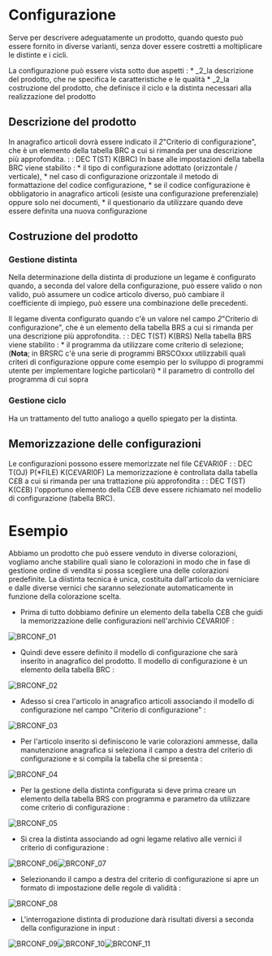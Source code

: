 # Configurazione
Serve per descrivere adeguatamente un prodotto, quando questo può essere fornito in diverse varianti, senza dover essere costretti a moltiplicare le distinte e i cicli.

La configurazione può essere vista sotto due aspetti : 
 \* _2_la descrizione del prodotto, che ne specifica le caratteristiche e le qualità
 \* _2_la costruzione del prodotto, che definisce il ciclo e la distinta necessari alla realizzazione del prodotto

## Descrizione del prodotto
In anagrafico articoli dovrà essere indicato il _2_"Criterio di configurazione", che è un elemento della tabella BRC a cui si rimanda per una descrizione più approfondita.
 :  : DEC T(ST) K(BRC)
In base alle impostazioni della tabella BRC viene stabilito : 
 \* il tipo di configurazione adottato (orizzontale / verticale),
 \* nel caso di configurazione orizzontale il metodo di formattazione del codice configurazione,
 \* se il codice configurazione è obbligatorio in anagrafico articoli (esiste una configurazione preferenziale) oppure solo nei documenti,
 \* il questionario da utilizzare quando deve essere definita una nuova configurazione

## Costruzione del prodotto
### Gestione distinta
Nella determinazione della distinta di produzione un legame è configurato quando, a seconda del valore della configurazione, può essere valido o non valido, può assumere un codice articolo diverso, può cambiare il coefficiente di impiego, può essere una combinazione delle precedenti.

Il legame diventa configurato quando c'è un valore nel campo _2_"Criterio di configurazione", che è un elemento della tabella BRS a cui si rimanda per una descrizione più approfondita.
 :  : DEC T(ST) K(BRS)
Nella tabella BRS viene stabilito : 
 \* il programma da utilizzare come criterio di selezione; (**Nota**; in BRSRC c'è una serie di programmi BRSCOxxx utilizzabili quali criteri di configurazione oppure come esempio per lo sviluppo di programmi utente per implementare logiche particolari)
 \* il parametro di controllo del programma di cui sopra

### Gestione ciclo
Ha un trattamento del tutto analiogo a quello spiegato per la distinta.

## Memorizzazione delle configurazioni
Le configurazioni possono essere memorizzate nel file C£VARI0F
 :  : DEC T(OJ) P(\*FILE) K(C£VARI0F)
La memorizzazione è controllata dalla tabella C£B a cui si rimanda per una trattazione più approfondita
 :  : DEC T(ST) K(C£B)
l'opportuno elemento della C£B deve essere richiamato nel modello di configurazione (tabella BRC).

# Esempio
Abbiamo un prodotto che può essere venduto in diverse colorazioni, vogliamo anche stabilire quali siano le colorazioni in modo che in fase di gestione ordine di vendita si possa scegliere una delle colorazioni predefinite.
La diistinta tecnica è unica, costituita dall'articolo da verniciare e dalle diverse vernici che saranno selezionate automaticamente in funzione della colorazione scelta.

- Prima di tutto dobbiamo definire un elemento della tabella C£B che guidi la memorizzazione delle configurazioni nell'archivio C£VARI0F : 

![BRCONF_01](https://doc.smeup.com/immagini/BRCONF_001/BRCONF_01.png)
- Quindi deve essere definito il modello di configurazione che sarà inserito in anagrafico del  prodotto. Il modello di configurazione è un elemento della tabella BRC : 

![BRCONF_02](https://doc.smeup.com/immagini/BRCONF_001/BRCONF_02.png)
- Adesso si crea l'articolo in anagrafico articoli associando il modello di configurazione nel campo "Criterio di configurazione" : 

![BRCONF_03](https://doc.smeup.com/immagini/BRCONF_001/BRCONF_03.png)
- Per l'articolo inserito si definiscono le varie colorazioni ammesse, dalla manutenzione anagrafica si seleziona il campo a destra del criterio di configurazione e si compila la tabella che si presenta : 

![BRCONF_04](https://doc.smeup.com/immagini/BRCONF_001/BRCONF_04.png)
- Per la gestione della distinta configurata si deve prima creare un elemento della tabella BRS con programma  e parametro da utilizzare come criterio di configurazione : 

![BRCONF_05](https://doc.smeup.com/immagini/BRCONF_001/BRCONF_05.png)
- Si crea la distinta associando ad ogni legame relativo alle vernici il criterio di configurazione : 

![BRCONF_06](https://doc.smeup.com/immagini/BRCONF_001/BRCONF_06.png)![BRCONF_07](https://doc.smeup.com/immagini/BRCONF_001/BRCONF_07.png)
- Selezionando il campo a destra del criterio di configurazione si apre un formato di impostazione delle regole di validità : 

![BRCONF_08](https://doc.smeup.com/immagini/BRCONF_001/BRCONF_08.png)
- L'interrogazione distinta di produzione darà risultati diversi a seconda della configurazione in input : 

![BRCONF_09](https://doc.smeup.com/immagini/BRCONF_001/BRCONF_09.png)![BRCONF_10](https://doc.smeup.com/immagini/BRCONF_001/BRCONF_10.png)![BRCONF_11](https://doc.smeup.com/immagini/BRCONF_001/BRCONF_11.png)